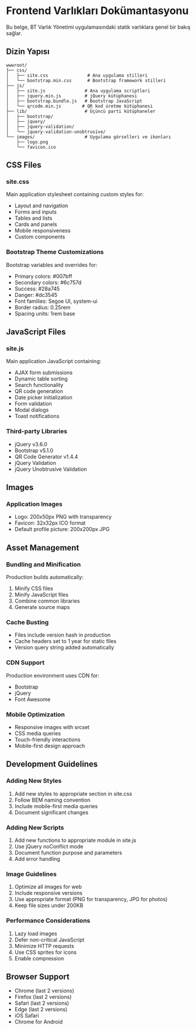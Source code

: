 # Frontend Varlıkları Dokümantasyonu

Bu belge, BT Varlık Yönetimi uygulamasındaki statik varlıklara genel bir bakış sağlar.

## Dizin Yapısı

```
wwwroot/
├── css/
│   ├── site.css               # Ana uygulama stilleri
│   └── bootstrap.min.css      # Bootstrap framework stilleri
├── js/
│   ├── site.js               # Ana uygulama scriptleri
│   ├── jquery.min.js         # jQuery kütüphanesi
│   ├── bootstrap.bundle.js   # Bootstrap JavaScript
│   └── qrcode.min.js        # QR kod üretme kütüphanesi
├── lib/                      # Üçüncü parti kütüphaneler
│   ├── bootstrap/
│   ├── jquery/
│   ├── jquery-validation/
│   └── jquery-validation-unobtrusive/
└── images/                   # Uygulama görselleri ve ikonları
    ├── logo.png
    └── favicon.ico
```

## CSS Files

### site.css
Main application stylesheet containing custom styles for:
- Layout and navigation
- Forms and inputs
- Tables and lists
- Cards and panels
- Mobile responsiveness
- Custom components

### Bootstrap Theme Customizations
Bootstrap variables and overrides for:
- Primary colors: #007bff
- Secondary colors: #6c757d
- Success: #28a745
- Danger: #dc3545
- Font families: Segoe UI, system-ui
- Border radius: 0.25rem
- Spacing units: 1rem base

## JavaScript Files

### site.js
Main application JavaScript containing:
- AJAX form submissions
- Dynamic table sorting
- Search functionality
- QR code generation
- Date picker initialization
- Form validation
- Modal dialogs
- Toast notifications

### Third-party Libraries
- jQuery v3.6.0
- Bootstrap v5.1.0
- QR Code Generator v1.4.4
- jQuery Validation
- jQuery Unobtrusive Validation

## Images

### Application Images
- Logo: 200x50px PNG with transparency
- Favicon: 32x32px ICO format
- Default profile picture: 200x200px JPG

## Asset Management

### Bundling and Minification
Production builds automatically:
1. Minify CSS files
2. Minify JavaScript files
3. Combine common libraries
4. Generate source maps

### Cache Busting
- Files include version hash in production
- Cache headers set to 1 year for static files
- Version query string added automatically

### CDN Support
Production environment uses CDN for:
- Bootstrap
- jQuery
- Font Awesome

### Mobile Optimization
- Responsive images with srcset
- CSS media queries
- Touch-friendly interactions
- Mobile-first design approach

## Development Guidelines

### Adding New Styles
1. Add new styles to appropriate section in site.css
2. Follow BEM naming convention
3. Include mobile-first media queries
4. Document significant changes

### Adding New Scripts
1. Add new functions to appropriate module in site.js
2. Use jQuery noConflict mode
3. Document function purpose and parameters
4. Add error handling

### Image Guidelines
1. Optimize all images for web
2. Include responsive versions
3. Use appropriate format (PNG for transparency, JPG for photos)
4. Keep file sizes under 200KB

### Performance Considerations
1. Lazy load images
2. Defer non-critical JavaScript
3. Minimize HTTP requests
4. Use CSS sprites for icons
5. Enable compression

## Browser Support
- Chrome (last 2 versions)
- Firefox (last 2 versions)
- Safari (last 2 versions)
- Edge (last 2 versions)
- iOS Safari
- Chrome for Android
